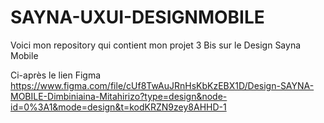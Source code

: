 # SAYNA-UXUI-DESIGNMOBILE
Voici mon repository qui contient mon projet 3 Bis sur le Design Sayna Mobile

Ci-après le lien Figma https://www.figma.com/file/cUf8TwAuJRnHsKbKzEBX1D/Design-SAYNA-MOBILE-Dimbiniaina-Mitahirizo?type=design&node-id=0%3A1&mode=design&t=kodKRZN9zey8AHHD-1

